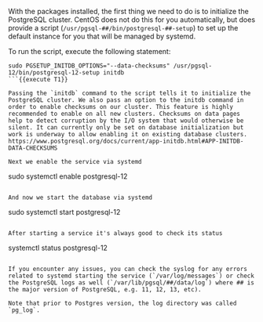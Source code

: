 With the packages installed, the first thing we need to do is to initialize the PostgreSQL cluster. CentOS does not do this for you automatically, but does provide a script (`/usr/pgsql-##/bin/postgresql-##-setup`) to set up the default instance for you that will be managed by systemd.

To run the script, execute the following statement:
```
sudo PGSETUP_INITDB_OPTIONS="--data-checksums" /usr/pgsql-12/bin/postgresql-12-setup initdb
```{{execute T1}}

Passing the `initdb` command to the script tells it to initialize the PostgreSQL cluster. We also pass an option to the initdb command in order to enable checksums on our cluster. This feature is highly recommended to enable on all new clusters. Checksums on data pages help to detect corruption by the I/O system that would otherwise be silent. It can currently only be set on database initialization but work is underway to allow enabling it on existing database clusters. https://www.postgresql.org/docs/current/app-initdb.html#APP-INITDB-DATA-CHECKSUMS

Next we enable the service via systemd
```
sudo systemctl enable postgresql-12
```{{execute T1}}

And now we start the database via systemd
```
sudo systemctl start postgresql-12
```{{execute T1}}

After starting a service it's always good to check its status
```
systemctl status postgresql-12
```{{execute T1}}

If you encounter any issues, you can check the syslog for any errors related to systemd starting the service (`/var/log/messages`) or check the PostgreSQL logs as well (`/var/lib/pgsql/##/data/log`) where ## is the major version of PostgreSQL, e.g. 11, 12, 13, etc).

Note that prior to Postgres version, the log directory was called `pg_log`.
